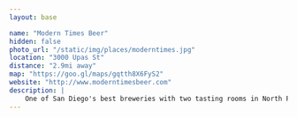 ```yaml
---
layout: base

name: "Modern Times Beer"
hidden: false
photo_url: "/static/img/places/moderntimes.jpg"
location: "3000 Upas St"
distance: "2.9mi away"
map: "https://goo.gl/maps/gqtth8X6FyS2"
website: "http://www.moderntimesbeer.com"
description: |
    One of San Diego's best breweries with two tasting rooms in North Park and Point Loma.
---
```

